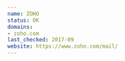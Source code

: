```yaml
---
name: ZOHO
status: OK
domains:
- zoho.com
last_checked: 2017-09
website: https://www.zoho.com/mail/
---
```

